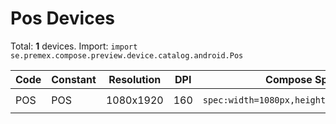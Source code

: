 # Pos Devices

Total: **1** devices. Import: `import se.premex.compose.preview.device.catalog.android.Pos`

| Code | Constant | Resolution | DPI | Compose Spec | Preview Usage |
|------|----------|------------|-----|-------------|---------------|
| POS | POS | 1080x1920 | 160 | `spec:width=1080px,height=1920px,dpi=160` | `@Preview(device = Pos.POS)` |

<!-- Generated automatically. Do not edit manually. -->
